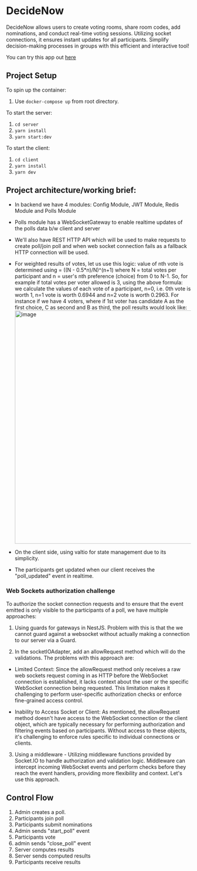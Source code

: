 # DecideNow
DecideNow allows users to create voting rooms, share room codes, add nominations, and conduct real-time voting sessions. Utilizing socket connections, it ensures instant updates for all participants. Simplify decision-making processes in groups with this efficient and interactive tool!

You can try this app out [here](https://decide-now.tech)



## Project Setup

To spin up the container:

1. Use `docker-compose up` from root directory.

To start the server:

1. `cd server`
2. `yarn install`
3. `yarn start:dev`

To start the client:
1. `cd client`
2. `yarn install`
3. `yarn dev`

## Project architecture/working brief:

- In backend we have 4 modules: Config Module, JWT Module, Redis Module and Polls Module
- Polls module has a WebSocketGateway to enable realtime updates of the polls data b/w client and server
- We'll also have REST HTTP API which will be used to make requests to create poll/join poll and when web socket connection fails as a fallback HTTP connection will be used.
- For weighted results of votes, let us use this logic:
  value of nth vote is determined using = ((N - 0.5\*n)/N)^(n+1)
  where N = total votes per participant and n = user's nth preference (choice) from 0 to N-1.
  So, for example if total votes per voter allowed is 3, using the above formula: we calculate the values of each vote of a participant, n=0, i.e. 0th vote is worth 1, n=1 vote is worth 0.6944 and n=2 vote is worth 0.2963. For instance if we have 4 voters, where if 1st voter has candidate A as the first choice, C as second and B as third, the poll results would look like:
  <img width="635" alt="image" src="https://github.com/SoftwareDeveloperYadavJi/decideNow/assets/83968619/10c14a3f-a65e-4b81-b19b-728ce0e4855f">


- On the client side, using valtio for state management due to its simplicity. 
- The participants get updated when our client receives the "poll_updated" event in realtime.

### Web Sockets authorization challenge

To authorize the socket connection requests and to ensure that the event emitted is only visible to the participants of a poll, we have multiple approaches:

1. Using guards for gateways in NestJS. Problem with this is that the we cannot guard against a websocket without actually making a connection to our server via a Guard.

2. In the socketIOAdapter, add an allowRequest method which will do the validations.
   The problems with this approach are:

- Limited Context: Since the allowRequest method only receives a raw web sockets request coming in as HTTP before the WebSocket connection is established, it lacks context about the user or the specific WebSocket connection being requested. This limitation makes it challenging to perform user-specific authorization checks or enforce fine-grained access control.

- Inability to Access Socket or Client: As mentioned, the allowRequest method doesn't have access to the WebSocket connection or the client object, which are typically necessary for performing authorization and filtering events based on participants. Without access to these objects, it's challenging to enforce rules specific to individual connections or clients.

3. Using a middleware - Utilizing middleware functions provided by Socket.IO to handle authorization and validation logic. Middleware can intercept incoming WebSocket events and perform checks before they reach the event handlers, providing more flexibility and context. Let's use this approach.

## Control Flow

1. Admin creates a poll.
2. Participants join poll
3. Participants submit nominations
4. Admin sends "start_poll" event
5. Participants vote
6. admin sends "close_poll" event
7. Server computes results
8. Server sends computed results
9. Participants receive results
